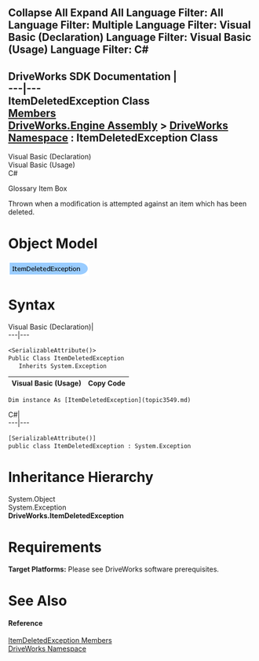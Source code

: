 Collapse All Expand All Language Filter: All  Language Filter: Multiple  Language Filter: Visual Basic (Declaration) Language Filter: Visual Basic (Usage) Language Filter: C#  
---  
DriveWorks SDK Documentation  |   
---|---  
ItemDeletedException Class   
[Members](topic3550.md)   
[DriveWorks.Engine Assembly](topic2156.md) > [DriveWorks Namespace](topic2159.md) : ItemDeletedException Class  
---  
  
Visual Basic (Declaration)    
Visual Basic (Usage)    
C# 

Glossary Item Box

Thrown when a modification is attempted against an item which has been deleted. 

# Object Model

![](dotnetdiagramimages/image156.png)

# Syntax

Visual Basic (Declaration)|   
---|---  
      
    
    <SerializableAttribute()>
    Public Class ItemDeletedException 
       Inherits System.Exception  
  
Visual Basic (Usage)| Copy Code  
---|---  
      
    
    Dim instance As [ItemDeletedException](topic3549.md)  
  
C#|   
---|---  
      
    
    [SerializableAttribute()]
    public class ItemDeletedException : System.Exception   
  
# Inheritance Hierarchy

System.Object  
System.Exception  
**DriveWorks.ItemDeletedException**  


# Requirements

**Target Platforms:** Please see DriveWorks software prerequisites.

# See Also

#### Reference

[ItemDeletedException Members](topic3550.md)   
[DriveWorks Namespace](topic2159.md)


